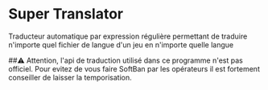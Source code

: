 # Super Translator
Traducteur automatique par expression régulière permettant de traduire n'importe quel fichier de langue d'un jeu en n'importe quelle langue

##⚠ Attention, l'api de traduction utilisé dans ce programme n'est pas officiel. Pour evitez de vous faire SoftBan par les opérateurs il est fortement conseiller de laisser la temporisation.
